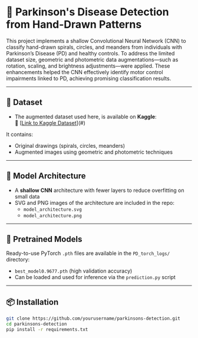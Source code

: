 # 🧠 Parkinson's Disease Detection from Hand-Drawn Patterns

This project implements a shallow Convolutional Neural Network (CNN) to classify hand-drawn spirals, circles, and meanders from individuals with Parkinson’s Disease (PD) and healthy controls. To address the limited dataset size, geometric and photometric data augmentations—such as rotation, scaling, and brightness adjustments—were applied. These enhancements helped the CNN effectively identify motor control impairments linked to PD, achieving promising classification results.

---

## 📁 Dataset

- The augmented dataset used here, is available on **Kaggle**:  
  🔗 [[Link to Kaggle Dataset](https://www.kaggle.com/datasets/sagnikkayalcse52/handpd-augmented-data)](#) 

It contains:
- Original drawings (spirals, circles, meanders)
- Augmented images using geometric and photometric techniques

---

## 🧐 Model Architecture

- A **shallow CNN** architecture with fewer layers to reduce overfitting on small data
- SVG and PNG images of the architecture are included in the repo:
  - `model_architecture.svg`
  - `model_architecture.png`

---

## 🧪 Pretrained Models

Ready-to-use PyTorch `.pth` files are available in the `PD_torch_logs/` directory:
- `best_model0.9677.pth` (high validation accuracy)
- Can be loaded and used for inference via the `prediction.py` script

---

## 📦 Installation

```bash
git clone https://github.com/yourusername/parkinsons-detection.git
cd parkinsons-detection
pip install -r requirements.txt

